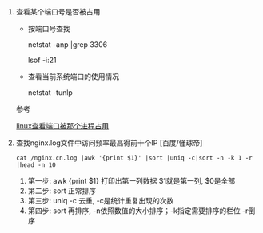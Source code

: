 1. 查看某个端口号是否被占用

   - 按端口号查找

     netstat  -anp |grep 3306  

     lsof -i:21

   - 查看当前系统端口的使用情况

     netstat  -tunlp

   参考

   [linux查看端口被那个进程占用](https://www.cnblogs.com/fps2tao/p/10042553.html)



2. 查找nginx.log文件中访问频率最高得前十个IP [百度/懂球帝]

   ```
   cat /nginx.cn.log |awk '{print $1}' |sort |uniq -c|sort -n -k 1 -r |head -n 10
   ```

   1. 第一步: awk {print $1} 打印出第一列数据 $1就是第一列, $0是全部
   2. 第二步: sort 正常排序
   3. 第三步: uniq -c 去重, -c是统计重复出现的次数
   4. 第四步: sort 再排序, -n依照数值的大小排序；-k指定需要排序的栏位 -r倒序